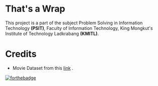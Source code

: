 # That's a Wrap
This project is a part of the subject Problem Solving in Information Technology **(PSIT)**, Faculty of Information Technology, King Mongkut's Institute of Technology Ladkrabang **(KMITL)**.

# Credits
 - Movie Dataset from this [link](https://www.kaggle.com/rounakbanik/the-movies-dataset) .

[![forthebadge](https://forthebadge.com/images/badges/made-with-python.svg)](https://forthebadge.com)
